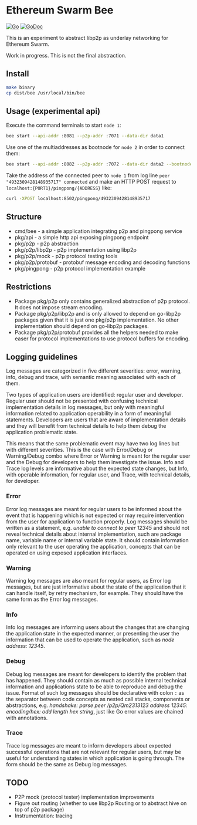 # Ethereum Swarm Bee

[![Go](https://github.com/ethersphere/bee/workflows/Go/badge.svg)](https://github.com/ethersphere/bee/actions)
[![GoDoc](https://godoc.org/github.com/ethersphere/bee?status.svg)](https://godoc.org/github.com/ethersphere/bee)

This is an experiment to abstract libp2p as underlay networking for Ethereum Swarm.

Work in progress. This is not the final abstraction.

## Install

```sh
make binary
cp dist/bee /usr/local/bin/bee
```

## Usage (experimental api)

Execute the command terminals to start `node 1`:

```sh
bee start --api-addr :8081 --p2p-addr :7071 --data-dir data1
```

Use one of the multiaddresses as bootnode for `node 2` in order to connect them:

```sh
bee start --api-addr :8082 --p2p-addr :7072 --data-dir data2 --bootnode /ip4/127.0.0.1/tcp/30401/p2p/QmT4TNB4cKYanUjdYodw1Cns8cuVaRVo24hHNYcT7JjkTB
```

Take the address of the connected peer to `node 1` from log line `peer "4932309428148935717" connected` and make an HTTP POST request to `localhost:{PORT1}/pingpong/{ADDRESS}` like:

```sh
curl -XPOST localhost:8502/pingpong/4932309428148935717
```

## Structure

- cmd/bee - a simple application integrating p2p and pingpong service
- pkg/api - a simple http api exposing pingpong endpoint
- pkg/p2p - p2p abstraction
- pkg/p2p/libp2p - p2p implementation using libp2p
- pkg/p2p/mock - p2p protocol testing tools
- pkg/p2p/protobuf - protobuf message encoding and decoding functions
- pkg/pingpong - p2p protocol implementation example

## Restrictions

- Package pkg/p2p only contains generalized abstraction of p2p protocol. It does not impose stream encoding.
- Package pkg/p2p/libp2p and is only allowed to depend on go-libp2p packages given that it is just one pkg/p2p implementation. No other implementation should depend on go-libp2p packages.
- Package pkg/p2p/protobuf provides all the helpers needed to make easer for protocol implementations to use protocol buffers for encoding.

## Logging guidelines

Log messages are categorized in five different severities: error, warning, info, debug and trace, with semantic meaning associated with each of them.

Two types of application users are identified: regular user and developer. Regular user should not be presented with confusing technical implementation details in log messages, but only with meaningful information related to application operability in a form of meaningful statements. Developers are users that are aware of implementation details and they will benefit from technical details to help them debug the application problematic state.

This means that the same problematic event may have two log lines but with different severities. This is the case with Error/Debug or Warning/Debug combo where Error or Warning is meant for the regular user and the Debug for developers to help them investigate the issue. Info and Trace log levels are informative about the expected state changes, but Info, with operable information, for regular user, and Trace, with technical details, for developer.

### Error

Error log messages are meant for regular users to be informed about the event that is happening which is not expected or may require intervention from the user for application to function properly. Log messages should be written as a statement, e.g. *unable to connect to peer 12345* and should not reveal technical details about internal implementation, such are package name, variable name or internal variable state. It should contain information only relevant to the user operating the application, concepts that can be operated on using exposed application interfaces.

### Warning

Warning log messages are also meant for regular users, as Error log messages, but are just informative about the state of the application that it can handle itself, by retry mechanism, for example. They should have the same form as the Error log messages.

### Info

Info log messages are informing users about the changes that are changing the application state in the expected manner, or presenting the user the information that can be used to operate the application, such as *node address: 12345*.

### Debug

Debug log messages are meant for developers to identify the problem that has happened. They should contain as much as possible internal technical information and applications state to be able to reproduce and debug the issue. Format of such log messages should be declarative with colon `:` as the separator between code concepts as nested call stacks, components or abstractions, e.g. *handshake: parse peer /p2p/Qm2313123 address 12345: encoding/hex: odd length hex string*, just like Go error values are chained with annotations.

### Trace

Trace log messages are meant to inform developers about expected successful operations that are not relevant for regular users, but may be useful for understanding states in which application is going through. The form should be the same as Debug log messages.

## TODO

- P2P mock (protocol tester) implementation improvements
- Figure out routing (whether to use libp2p Routing or to abstract hive on top of p2p package)
- Instrumentation: tracing
